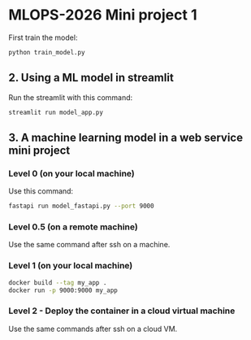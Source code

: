 # MLOPS-2026 Mini project 1
First train the model:
```bash
python train_model.py
```

## 2. Using a ML model in streamlit
Run the streamlit with this command:
```bash
streamlit run model_app.py
```

## 3. A machine learning model in a web service mini project

### Level 0 (on your local machine) 
Use this command:
```bash
fastapi run model_fastapi.py --port 9000
```

### Level 0.5 (on a remote machine)
Use the same command after ssh on a machine.

### Level 1 (on your local machine)

```bash
docker build --tag my_app .
docker run -p 9000:9000 my_app
```

### Level 2 - Deploy the container in a cloud virtual machine
Use the same commands after ssh on a cloud VM.
